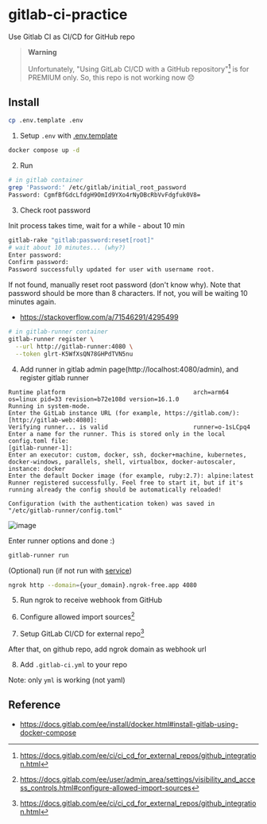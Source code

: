 # gitlab-ci-practice

Use Gitlab CI as CI/CD for GitHub repo

> **Warning**
>
> Unfortunately, "Using GitLab CI/CD with a GitHub repository"[^2] is for PREMIUM only. So, this repo is not working now 😞

## Install

```sh
cp .env.template .env
```
1. Setup `.env` with [.env.template](.env.template)

```sh
docker compose up -d
```
2. Run

```sh
# in gitlab container
grep 'Password:' /etc/gitlab/initial_root_password
Password: CgmfBfGdcLfdgH9OmId9YXo4rNyDBcRbVvFdgfuk0V8=
```
3. Check root password

Init process takes time, wait for a while - about 10 min

```sh
gitlab-rake "gitlab:password:reset[root]"
# wait about 10 minutes... (why?)
Enter password:
Confirm password:
Password successfully updated for user with username root.
```
If not found, manually reset root password (don't know why). Note that password should be more than 8 characters. If not, you will be waiting 10 minutes again.

- https://stackoverflow.com/a/71546291/4295499

```sh
# in gitlab-runner container
gitlab-runner register \
  --url http://gitlab-runner:4080 \
  --token glrt-K5WfXsQN78GHPdTVN5nu
```
4. Add runner in gitlab admin page(http://localhost:4080/admin), and register gitlab runner

```
Runtime platform                                    arch=arm64 os=linux pid=33 revision=b72e108d version=16.1.0
Running in system-mode.
Enter the GitLab instance URL (for example, https://gitlab.com/):
[http://gitlab-web:4080]: 
Verifying runner... is valid                        runner=o-1sLCpq4
Enter a name for the runner. This is stored only in the local config.toml file:
[gitlab-runner-1]: 
Enter an executor: custom, docker, ssh, docker+machine, kubernetes, docker-windows, parallels, shell, virtualbox, docker-autoscaler, instance: docker
Enter the default Docker image (for example, ruby:2.7): alpine:latest
Runner registered successfully. Feel free to start it, but if it's running already the config should be automatically reloaded!
 
Configuration (with the authentication token) was saved in "/etc/gitlab-runner/config.toml"
```

![image](https://github.com/sh-cho/gitlab-ci-practice/assets/11611397/cc344eff-d164-423e-90e6-5f11c662e04e)

Enter runner options and done :)

```sh
gitlab-runner run
```
(Optional) run (if not run with [service](https://docs.gitlab.com/runner/commands/#service-related-commands))


```sh
ngrok http --domain={your_domain}.ngrok-free.app 4080
```
5. Run ngrok to receive webhook from GitHub

6. Configure allowed import sources[^1]

7. Setup GitLab CI/CD for external repo[^2]

After that, on github repo, add ngrok domain as webhook url

8. Add `.gitlab-ci.yml` to your repo

Note: only `yml` is working (not yaml)

## Reference
- https://docs.gitlab.com/ee/install/docker.html#install-gitlab-using-docker-compose


[^1]: https://docs.gitlab.com/ee/user/admin_area/settings/visibility_and_access_controls.html#configure-allowed-import-sources
[^2]: https://docs.gitlab.com/ee/ci/ci_cd_for_external_repos/github_integration.html
